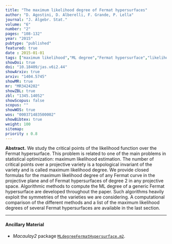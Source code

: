 ```yaml
---
title: "The maximum likelihood degree of Fermat hypersurfaces"
author: "D. Agostini, D. Alberelli, F. Grande, P. Lella"
journal: "J. Algebr. Stat."
volume: "6"
number: "2"
pages: "108-132"
year: "2015"
pubtype: "published"
featured: true
date : 2015-01-01
tags: ["maximum likelihood","ML degree","Fermat hypersurface","likelihood correspondence"]
showDoi: true
doi: "10.18409/jas.v6i2.44"
showArxiv: true
arxiv: "1404.5745"
showMR: true
mr: "MR3424202"
showZBL: true
zbl: "1345.14052"
showScopus: false
scopus: ""
showWOS: true
wos: "000371483500002"
showBibtex: true
weight: 100
sitemap:
priority : 0.8
---
```


**Abstract.** We study the critical points of the likelihood function over the Fermat hypersurface. This problem is related to one of the main problems in statistical optimization: maximum likelihood estimation. The number of critical points over a projective variety is a topological invariant of the variety and is called maximum likelihood degree. We provide closed formulas for the maximum likelihood degree of any Fermat curve in the projective plane and of Fermat hypersurfaces of degree 2 in any projective space. Algorithmic methods to compute the ML degree of a generic Fermat hypersurface are developed throughout the paper. Such algorithms heavily exploit the symmetries of the varieties we are considering. A computational comparison of the different methods and a list of the maximum likelihood degrees of several Fermat hypersurfaces are available in the last section.

--- 

#### Ancillary Material

- _Macaulay2_ package [`MLdegreeFermatHypersurface.m2`](/software/MLdegreeFermatHypersurface.m2).
		